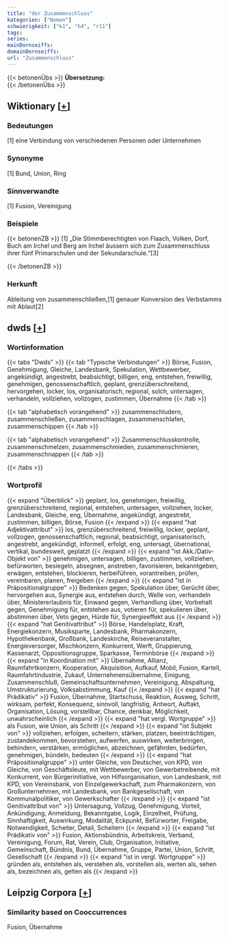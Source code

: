 ```yaml
---
title: "der Zusammenschluss"
kategorien: ["Nomen"]
schwierigkeit: ["k1", "h4", "r11"]
tags:
series:
mainDornseiffs:
domainDornseiffs:
url: "Zusammenschluss"
---
```


{{< betonenÜbs >}}
**Übersetzung:**  
{{< /betonenÜbs >}}

## Wiktionary [[+](https://de.wiktionary.org/wiki/Zusammenschluss)]

### Bedeutungen
[1] eine Verbindung von verschiedenen Personen oder Unternehmen  

### Synonyme
[1] Bund, Union, Ring  

### Sinnverwandte
[1] Fusion, Vereinigung  

### Beispiele
{{< betonenZB >}}
[1] „Die Stimmberechtigten von Flaach, Volken, Dorf, Buch am Irchel und Berg am Irchel äussern sich zum Zusammenschluss ihrer fünf Primarschulen und der Sekundarschule.“[3]  

{{< /betonenZB >}}
### Herkunft
Ableitung von zusammenschließen,[1] genauer Konversion des Verbstamms mit Ablaut[2]  



## dwds [[+](https://www.dwds.de/wb/Zusammenschluss)]

### Wortinformation
{{< tabs "Dwds" >}}
{{< tab "Typische Verbindungen" >}}
Börse, Fusion, Genehmigung, Gleiche, Landesbank, Spekulation, Wettbewerber, angekündigt, angestrebt, beabsichtigt, billigen, eng, entstehen, freiwillig, genehmigen, genossenschaftlich, geplant, grenzüberschreitend, hervorgehen, locker, los, organisatorisch, regional, solch, untersagen, verhandeln, vollziehen, vollzogen, zustimmen, Übernahme
{{< /tab >}}

{{< tab "alphabetisch vorangehend" >}}
zusammenschludern, zusammenschließen, zusammenschlagen, zusammenschlafen, zusammenschippen
{{< /tab >}}

{{< tab "alphabetisch vorangehend" >}}
Zusammenschlusskontrolle, zusammenschmelzen, zusammenschmieden, zusammenschmieren, zusammenschnappen
{{< /tab >}}

{{< /tabs >}}

### Wortprofil
{{< expand "Überblick" >}} geplant, los, genehmigen, freiwillig, grenzüberschreitend, regional, entstehen, untersagen, vollziehen, locker, Landesbank, Gleiche, eng, Übernahme, angekündigt, angestrebt, zustimmen, billigen, Börse, Fusion {{< /expand >}}
{{< expand "hat Adjektivattribut" >}} los, grenzüberschreitend, freiwillig, locker, geplant, vollzogen, genossenschaftlich, regional, beabsichtigt, organisatorisch, angestrebt, angekündigt, informell, erfolgt, eng, untersagt, übernational, vertikal, bundesweit, geplatzt {{< /expand >}}
{{< expand "ist Akk./Dativ-Objekt von" >}} genehmigen, untersagen, billigen, zustimmen, vollziehen, befürworten, besiegeln, absegnen, anstreben, favorisieren, bekanntgeben, erwägen, entstehen, blockieren, herbeiführen, vorantreiben, prüfen, vereinbaren, planen, freigeben {{< /expand >}}
{{< expand "ist in Präpositionalgruppe" >}} Bedenken gegen, Spekulation über, Gerücht über, hervorgehen aus, Synergie aus, entstehen durch, Welle von, verhandeln über, Ministererlaubnis für, Einwand gegen, Verhandlung über, Vorbehalt gegen, Genehmigung für, entstehen aus, votieren für, spekulieren über, abstimmen über, Veto gegen, Hürde für, Synergieeffekt aus {{< /expand >}}
{{< expand "hat Genitivattribut" >}} Börse, Handelsplatz, Kraft, Energiekonzern, Musiksparte, Landesbank, Pharmakonzern, Hypothekenbank, Großbank, Landeskirche, Reiseveranstalter, Energieversorger, Mischkonzern, Konkurrent, Werft, Gruppierung, Kassenarzt, Oppositionsgruppe, Sparkasse, Terminbörse {{< /expand >}}
{{< expand "in Koordination mit" >}} Übernahme, Allianz, Raumfahrtkonzern, Kooperation, Akquisition, Aufkauf, Mobil, Fusion, Kartell, Raumfahrtindustrie, Zukauf, Unternehmensübernahme, Einigung, Zusammenschluß, Gemeinschaftsunternehmen, Vereinigung, Abspaltung, Umstrukturierung, Volksabstimmung, Kauf {{< /expand >}}
{{< expand "hat Prädikativ" >}} Fusion, Übernahme, Startschuss, Reaktion, Ausweg, Schritt, wirksam, perfekt, Konsequenz, sinnvoll, langfristig, Antwort, Auftakt, Organisation, Lösung, vorstellbar, Chance, denkbar, Möglichkeit, unwahrscheinlich {{< /expand >}}
{{< expand "hat vergl. Wortgruppe" >}} als Fusion, wie Union, als Schritt {{< /expand >}}
{{< expand "ist Subjekt von" >}} vollziehen, erfolgen, scheitern, stärken, platzen, beeinträchtigen, zustandekommen, bevorstehen, aufwerfen, auswirken, weiterbringen, behindern, verstärken, ermöglichen, abzeichnen, gefährden, bedürfen, genehmigen, bündeln, bedeuten {{< /expand >}}
{{< expand "hat Präpositionalgruppe" >}} unter Gleiche, von Deutscher, von KPD, von Gleiche, von Geschäftsleute, mit Wettbewerber, von Gewerbetreibende, mit Konkurrent, von Bürgerinitiative, von Hilfsorganisation, von Landesbank, mit KPD, von Vereinsbank, von Einzelgewerkschaft, zum Pharmakonzern, von Großunternehmen, mit Landesbank, von Bankgesellschaft, von Kommunalpolitiker, von Gewerkschafter {{< /expand >}}
{{< expand "ist Genitivattribut von" >}} Untersagung, Vollzug, Genehmigung, Vorteil, Ankündigung, Anmeldung, Bekanntgabe, Logik, Einzelheit, Prüfung, Sinnhaftigkeit, Auswirkung, Modalität, Eckpunkt, Befürworter, Freigabe, Notwendigkeit, Scheiter, Detail, Scheitern {{< /expand >}}
{{< expand "ist Prädikativ von" >}} Fusion, Aktionsbündnis, Arbeitskreis, Verband, Vereinigung, Forum, Rat, Verein, Club, Organisation, Initiative, Gemeinschaft, Bündnis, Bund, Übernahme, Gruppe, Partei, Union, Schritt, Gesellschaft {{< /expand >}}
{{< expand "ist in vergl. Wortgruppe" >}} gründen als, entstehen als, verstehen als, vorstellen als, werten als, sehen als, bezeichnen als, gelten als {{< /expand >}}

## Leipzig Corpora [[+](https://corpora.uni-leipzig.de/en/res?word=Zusammenschluss&corpusId=deu_newscrawl-public_2018)]


### Similarity based on Cooccurrences
Fusion, Übernahme

